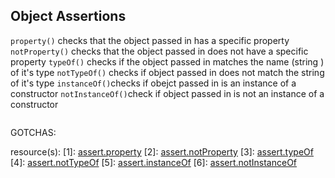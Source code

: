 ## Object Assertions

`property()` checks that the object passed in has a specific property 
`notProperty()` checks that the object passed in does not have a specific property
`typeOf()` checks if the object passed in matches the name (string ) of it's type
`notTypeOf()` checks if object passed in does not match the string of it's type
`instanceOf()`checks if obejct passed in is an instance of a constructor
`notInstanceOf()`check if object passed in is not an instance of a constructor
```js

```
GOTCHAS:


resource(s):
[1]: [assert.property](https://www.chaijs.com/api/assert/#method_property)
[2]: [assert.notProperty](https://www.chaijs.com/api/assert/#method_notProperty)
[3]: [assert.typeOf](https://www.chaijs.com/api/assert/#method_typeof)
[4]: [assert.notTypeOf](https://www.chaijs.com/api/assert/#method_nottypeof)
[5]: [assert.instanceOf](https://www.chaijs.com/api/assert/#method_instanceOf)
[6]: [assert.notInstanceOf](https://www.chaijs.com/api/assert/#method_notInstanceOf)